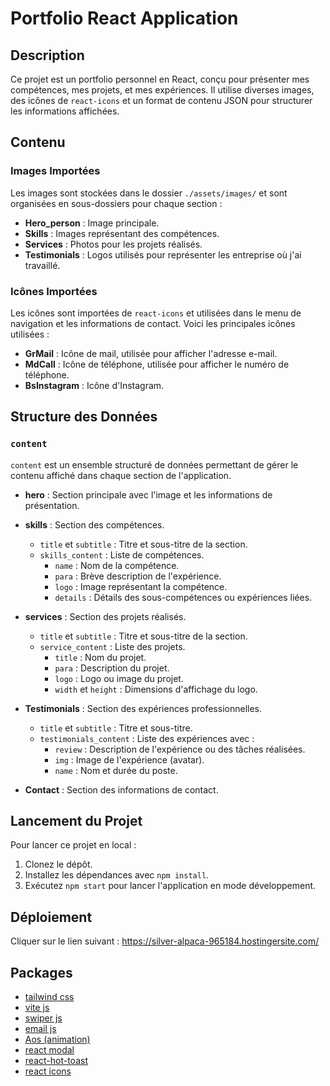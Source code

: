 # Portfolio React Application

## Description
Ce projet est un portfolio personnel en React, conçu pour présenter mes compétences, mes projets, et mes expériences. Il utilise diverses images, des icônes de `react-icons` et un format de contenu JSON pour structurer les informations affichées.

## Contenu

### Images Importées
Les images sont stockées dans le dossier `./assets/images/` et sont organisées en sous-dossiers pour chaque section :
- **Hero_person** : Image principale.
- **Skills** : Images représentant des compétences.
- **Services** : Photos pour les projets réalisés.
- **Testimonials** : Logos utilisés pour représenter les entreprise où j'ai travaillé.

### Icônes Importées
Les icônes sont importées de `react-icons` et utilisées dans le menu de navigation et les informations de contact. Voici les principales icônes utilisées :
- **GrMail** : Icône de mail, utilisée pour afficher l'adresse e-mail.
- **MdCall** : Icône de téléphone, utilisée pour afficher le numéro de téléphone.
- **BsInstagram** : Icône d'Instagram.

## Structure des Données

### `content`

`content` est un ensemble structuré de données permettant de gérer le contenu affiché dans chaque section de l'application.

- **hero** : Section principale avec l'image et les informations de présentation.

- **skills** : Section des compétences.
    - `title` et `subtitle` : Titre et sous-titre de la section.
    - `skills_content` : Liste de compétences.
        - `name` : Nom de la compétence.
        - `para` : Brève description de l'expérience.
        - `logo` : Image représentant la compétence.
        - `details` : Détails des sous-compétences ou expériences liées.

- **services** : Section des projets réalisés.
    - `title` et `subtitle` : Titre et sous-titre de la section.
    - `service_content` : Liste des projets.
        - `title` : Nom du projet.
        - `para` : Description du projet.
        - `logo` : Logo ou image du projet.
        - `width` et `height` : Dimensions d'affichage du logo.

- **Testimonials** : Section des expériences professionnelles.
    - `title` et `subtitle` : Titre et sous-titre.
    - `testimonials_content` : Liste des expériences avec :
        - `review` : Description de l'expérience ou des tâches réalisées.
        - `img` : Image de l'expérience (avatar).
        - `name` : Nom et durée du poste.

- **Contact** : Section des informations de contact.


## Lancement du Projet
Pour lancer ce projet en local :
1. Clonez le dépôt.
2. Installez les dépendances avec `npm install`.
3. Exécutez `npm start` pour lancer l'application en mode développement.

## Déploiement
Cliquer sur le lien suivant : https://silver-alpaca-965184.hostingersite.com/

## Packages
+ [tailwind css](https://tailwindcss.com/docs/installation)
+ [vite js](https://vitejs.dev/guide/)
+ [swiper js](https://swiperjs.com/get-started)
+ [email js](https://www.emailjs.com/docs/)
+ [Aos (animation)](https://michalsnik.github.io/aos/)
+ [react modal](https://www.npmjs.com/package/react-modal)
+ [react-hot-toast](https://react-hot-toast.com/docs)
+ [react icons](https://react-icons.github.io/react-icons/)



